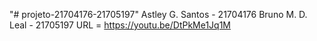"# projeto-21704176-21705197"
Astley G. Santos - 21704176
Bruno M. D. Leal - 21705197
URL = https://youtu.be/DtPkMe1Jq1M
